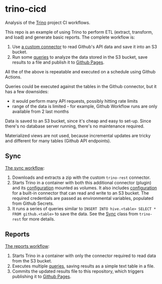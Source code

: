 # trino-cicd

Analysis of the [Trino](https://github.com/trinodb/trino) project CI workflows.

This repo is an example of using Trino to perform ETL (extract, transform, and load)
and generate basic reports. The complete workflow is:

1. Use [a custom connector](https://github.com/nineinchnick/trino-rest) to read Github's API data and save it into an S3 bucket.
1. Run some [queries](/sql) to analyze the data stored in the S3 bucket, save results to a file and publish it to [Github Pages](https://nineinchnick.github.io/trino-cicd/reports/).

All the of the above is repeatable and executed on a schedule using Github Actions.

Queries could be executed against the tables in the Github connector, but it has a few downsides:
* it would perform many API requests, possibly hitting rate limits
* range of the data is limited - for example, Github Workflow runs are only available from 2 last months

Data is saved to an S3 bucket, since it's cheap and easy to set-up. Since there's no database server running,
there's no maintenance required.

Materialized views are not used, because incremental updates are tricky and different for many tables (Github API endpoints).

## Sync

[The sync workflow](/.github/workflows/sync.yml):
1. Downloads and extracts a zip with the custom `trino-rest` connector.
1. Starts Trino in a container with both this additional connector (plugin)
   and its [configuration](/catalog/github.properties) mounted as volumes.
   It also includes [configuration](/catalog/hive.properties) for a built-in connector
   that can read and write to an S3 bucket. The required credentials are passed
   as environmental variables, populated from Github Secrets.
1. It runs a series of queries similar to `INSERT INTO hive.<table> SELECT * FROM github.<table>`
   to save the data. See the [Sync](https://github.com/nineinchnick/trino-rest/blob/master/trino-rest-github/src/main/java/pl/net/was/rest/github/Sync.java)
   class from `trino-rest` for more details.

## Reports

[The reports workflow](/.github/workflows/reports.yml):
1. Starts Trino in a container with only the connector required to read data from the S3 bucket.
1. Executes multiple [queries](/sql), saving results as a simple text table in a file.
1. Commits the updated results file to this repository, which triggers publishing it to [Github Pages](https://nineinchnick.github.io/trino-cicd/reports/).
